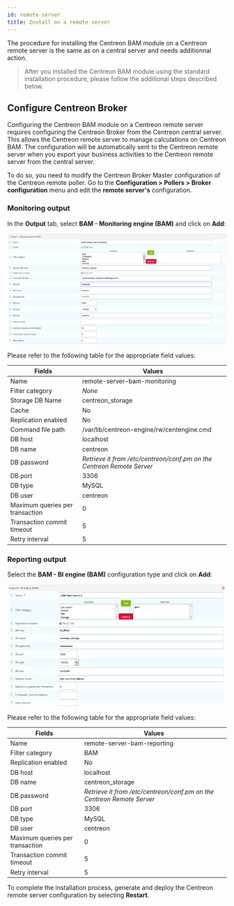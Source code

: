 ```yaml
---
id: remote-server
title: Install on a remote server
---
```


The procedure for installing the Centreon BAM module on a Centreon remote server
is the same as on a central server and needs additionnal action.

> After you installed the Centreon BAM module using the standard installation procedure, please follow the additional steps described below.

## Configure Centreon Broker

Configuring the Centreon BAM module on a Centreon remote server requires
configuring the Centreon Broker from the Centreon central server. This allows
the Centreon remote server to manage calculations on Centreon BAM. The
configuration will be automatically sent to the Centreon remote server when you
export your business activities to the Centreon remote server from the central
server.

To do so, you need to modify the Centreon Broker Master configuration of the
Centreon remote poller. Go to the **Configuration > Pollers > Broker
configuration** menu and edit the **remote server's** configuration.

### Monitoring output

In the **Output** tab, select **BAM - Monitoring engine (BAM)** and click on
**Add**:

![image](../assets/service-mapping/remote-server/conf_poller_bam_monitoring.png)

Please refer to the following table for the appropriate field values:

| Fields                          | Values                                                                 |
|---------------------------------|------------------------------------------------------------------------|
| Name                            | remote-server-bam-monitoring                                           |
| Filter category                 | *None*                                                                 |
| Storage DB Name                 | centreon\_storage                                                      |
| Cache                           | No                                                                     |
| Replication enabled             | No                                                                     |
| Command file path               | /var/lib/centreon-engine/rw/centengine.cmd                             |
| DB host                         | localhost                                                              |
| DB name                         | centreon                                                               |
| DB password                     | *Retrieve it from /etc/centreon/conf.pm on the Centreon Remote Server* |
| DB port                         | 3306                                                                   |
| DB type                         | MySQL                                                                  |
| DB user                         | centreon                                                               |
| Maximum queries per transaction | 0                                                                      |
| Transaction commit timeout      | 5                                                                      |
| Retry interval                  | 5                                                                      |

### Reporting output

Select the **BAM - BI engine (BAM)** configuration type and click on **Add**:

![image](../assets/service-mapping/remote-server/conf_poller_bam_reporting.png)

Please refer to the following table for the appropriate field values:

| Fields                          | Values                                                                 |
|---------------------------------|------------------------------------------------------------------------|
| Name                            | remote-server-bam-reporting                                            |
| Filter category                 | BAM                                                                    |
| Replication enabled             | No                                                                     |
| DB host                         | localhost                                                              |
| DB name                         | centreon\_storage                                                      |
| DB password                     | *Retrieve it from /etc/centreon/conf.pm on the Centreon Remote Server* |
| DB port                         | 3306                                                                   |
| DB type                         | MySQL                                                                  |
| DB user                         | centreon                                                               |
| Maximum queries per transaction | 0                                                                      |
| Transaction commit timeout      | 5                                                                      |
| Retry interval                  | 5                                                                      |

To complete the installation process, generate and deploy the Centreon remote
server configuration by selecting **Restart**.
